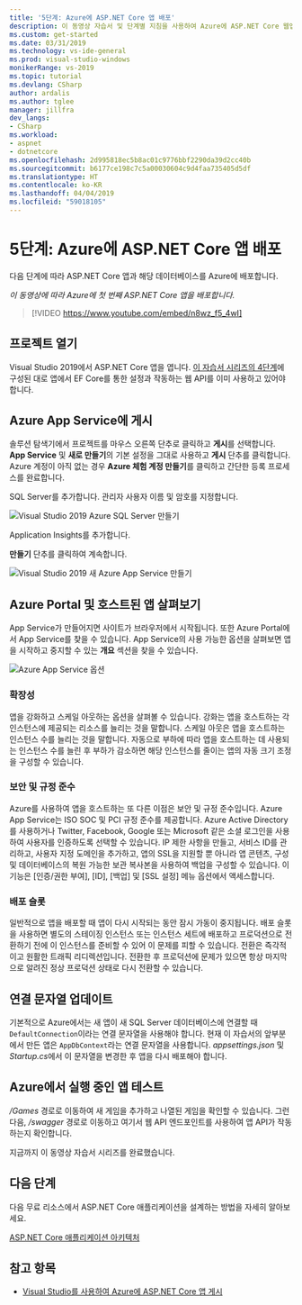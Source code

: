 ```yaml
---
title: '5단계: Azure에 ASP.NET Core 앱 배포'
description: 이 동영상 자습서 및 단계별 지침을 사용하여 Azure에 ASP.NET Core 웹앱을 배포합니다.
ms.custom: get-started
ms.date: 03/31/2019
ms.technology: vs-ide-general
ms.prod: visual-studio-windows
monikerRange: vs-2019
ms.topic: tutorial
ms.devlang: CSharp
author: ardalis
ms.author: tglee
manager: jillfra
dev_langs:
- CSharp
ms.workload:
- aspnet
- dotnetcore
ms.openlocfilehash: 2d995818ec5b8ac01c9776bbf2290da39d2cc40b
ms.sourcegitcommit: b6177ce198c7c5a00030604c9d4faa735405d5df
ms.translationtype: HT
ms.contentlocale: ko-KR
ms.lasthandoff: 04/04/2019
ms.locfileid: "59018105"
---
```

# <a name="step-5-deploy-your-aspnet-core-app-to-azure"></a>5단계: Azure에 ASP.NET Core 앱 배포

다음 단계에 따라 ASP.NET Core 앱과 해당 데이터베이스를 Azure에 배포합니다.

_이 동영상에 따라 Azure에 첫 번째 ASP.NET Core 앱을 배포합니다._

> [!VIDEO https://www.youtube.com/embed/n8wz_f5_4wI]

## <a name="open-your-project"></a>프로젝트 열기

Visual Studio 2019에서 ASP.NET Core 앱을 엽니다. [이 자습서 시리즈의 4단계](tutorial-aspnet-core-ef-step-04.md)에 구성된 대로 앱에서 EF Core를 통한 설정과 작동하는 웹 API를 이미 사용하고 있어야 합니다.

## <a name="publish-to-azure-app-service"></a>Azure App Service에 게시

솔루션 탐색기에서 프로젝트를 마우스 오른쪽 단추로 클릭하고 **게시**를 선택합니다. **App Service** 및 **새로 만들기**의 기본 설정을 그대로 사용하고 **게시** 단추를 클릭합니다. Azure 계정이 아직 없는 경우 **Azure 체험 계정 만들기**를 클릭하고 간단한 등록 프로세스를 완료합니다.

SQL Server를 추가합니다. 관리자 사용자 이름 및 암호를 지정합니다.

![Visual Studio 2019 Azure SQL Server 만들기](media/vs-2019/vs2019-azure-sql-server.png)

Application Insights를 추가합니다.

**만들기** 단추를 클릭하여 계속합니다.

![Visual Studio 2019 새 Azure App Service 만들기](media/vs-2019/vs2019-azure-create-new-app-service.png)

## <a name="exploring-the-azure-portal-and-your-hosted-app"></a>Azure Portal 및 호스트된 앱 살펴보기

App Service가 만들어지면 사이트가 브라우저에서 시작됩니다. 또한 Azure Portal에서 App Service를 찾을 수 있습니다. App Service의 사용 가능한 옵션을 살펴보면 앱을 시작하고 중지할 수 있는 **개요** 섹션을 찾을 수 있습니다.

![Azure App Service 옵션](media/vs-2019/vs2019-azure-app-service-menu-options.png)

### <a name="scalability"></a>확장성

앱을 강화하고 스케일 아웃하는 옵션을 살펴볼 수 있습니다. 강화는 앱을 호스트하는 각 인스턴스에 제공되는 리소스를 늘리는 것을 말합니다. 스케일 아웃은 앱을 호스트하는 인스턴스 수를 늘리는 것을 말합니다. 자동으로 부하에 따라 앱을 호스트하는 데 사용되는 인스턴스 수를 늘린 후 부하가 감소하면 해당 인스턴스를 줄이는 앱의 자동 크기 조정을 구성할 수 있습니다.

### <a name="security-and-compliance"></a>보안 및 규정 준수

Azure를 사용하여 앱을 호스트하는 또 다른 이점은 보안 및 규정 준수입니다. Azure App Service는 ISO SOC 및 PCI 규정 준수를 제공합니다. Azure Active Directory를 사용하거나 Twitter, Facebook, Google 또는 Microsoft 같은 소셜 로그인을 사용하여 사용자를 인증하도록 선택할 수 있습니다. IP 제한 사항을 만들고, 서비스 ID를 관리하고, 사용자 지정 도메인을 추가하고, 앱의 SSL을 지원할 뿐 아니라 앱 콘텐츠, 구성 및 데이터베이스의 복원 가능한 보관 복사본을 사용하여 백업을 구성할 수 있습니다. 이 기능은 [인증/권한 부여], [ID], [백업] 및 [SSL 설정] 메뉴 옵션에서 액세스합니다.

### <a name="deployment-slots"></a>배포 슬롯

일반적으로 앱을 배포할 때 앱이 다시 시작되는 동안 잠시 가동이 중지됩니다. 배포 슬롯을 사용하면 별도의 스테이징 인스턴스 또는 인스턴스 세트에 배포하고 프로덕션으로 전환하기 전에 이 인스턴스를 준비할 수 있어 이 문제를 피할 수 있습니다. 전환은 즉각적이고 원활한 트래픽 리디렉션입니다. 전환한 후 프로덕션에 문제가 있으면 항상 마지막으로 알려진 정상 프로덕션 상태로 다시 전환할 수 있습니다.

## <a name="update-connection-string"></a>연결 문자열 업데이트

기본적으로 Azure에서는 새 앱이 새 SQL Server 데이터베이스에 연결할 때 `DefaultConnection`이라는 연결 문자열을 사용해야 합니다. 현재 이 자습서의 앞부분에서 만든 앱은 `AppDbContext`라는 연결 문자열을 사용합니다. *appsettings.json* 및 *Startup.cs*에서 이 문자열을 변경한 후 앱을 다시 배포해야 합니다.

## <a name="test-the-app-running-in-azure"></a>Azure에서 실행 중인 앱 테스트

*/Games* 경로로 이동하여 새 게임을 추가하고 나열된 게임을 확인할 수 있습니다. 그런 다음, */swagger* 경로로 이동하고 여기서 웹 API 엔드포인트를 사용하여 앱 API가 작동하는지 확인합니다.

지금까지 이 동영상 자습서 시리즈를 완료했습니다.

## <a name="next-steps"></a>다음 단계

다음 무료 리소스에서 ASP.NET Core 애플리케이션을 설계하는 방법을 자세히 알아보세요.

[ASP.NET Core 애플리케이션 아키텍처](https://dotnet.microsoft.com/learn/web/aspnet-architecture)

## <a name="see-also"></a>참고 항목

- [Visual Studio를 사용하여 Azure에 ASP.NET Core 앱 게시](/aspnet/core/tutorials/publish-to-azure-webapp-using-vs?view=aspnetcore-2.2)